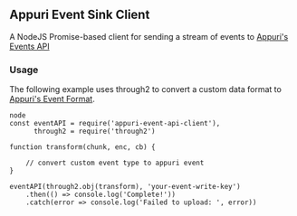 ## Appuri Event Sink Client

A NodeJS Promise-based client for sending a stream of events to [Appuri's Events API](https://appuri.readme.io/docs/event-endpoint)

### Usage

The following example uses through2 to convert a custom data format to [Appuri's Event Format](https://appuri.readme.io/docs/event-format).

```
node
const eventAPI = require('appuri-event-api-client'),
      through2 = require('through2')

function transform(chunk, enc, cb) {

    // convert custom event type to appuri event
}

eventAPI(through2.obj(transform), 'your-event-write-key')
    .then(() => console.log('Complete!'))
    .catch(error => console.log('Failed to upload: ', error))
```
